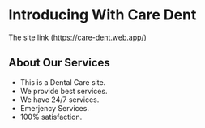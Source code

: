 # Introducing With Care Dent

The site link (https://care-dent.web.app/)

## About Our Services

* This is a Dental Care site.
* We provide best services.
* We have 24/7 services.
* Emerjency Services.
* 100% satisfaction.
